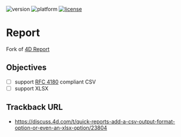 ![version](https://img.shields.io/badge/version-20%2B-E23089)
![platform](https://img.shields.io/static/v1?label=platform&message=mac-intel%20|%20mac-arm%20|%20win-64&color=blue)
[![license](https://img.shields.io/github/license/miyako/Report)](LICENSE.md)

# Report

Fork of [4D Report](https://github.com/4d/4D-Report)

## Objectives

- [ ] support [RFC 4180](https://datatracker.ietf.org/doc/html/rfc4180) compliant CSV
- [ ] support XLSX 

## Trackback URL

- https://discuss.4d.com/t/quick-reports-add-a-csv-output-format-option-or-even-an-xlsx-option/23804
